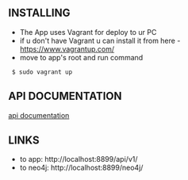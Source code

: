 ## INSTALLING

- The App uses Vagrant for deploy to ur PC
- if u don't have Vagrant u can install it from here - https://www.vagrantup.com/
- move to app's root and run command
```
 $ sudo vagrant up
```

## API DOCUMENTATION
[api documentation](https://docs.google.com/document/d/1uccBlQ6hWQ43ovZp65Sk1q6d11jkGb6l-TQ3mN8rpf0/edit)

## LINKS
- to app:  http://localhost:8899/api/v1/
- to neo4j:  http://localhost:8899/neo4j/
